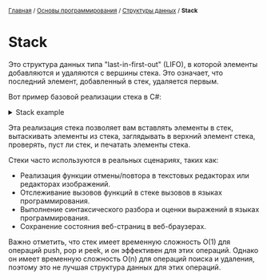 <sub>[Главная](../../index.md) / [Основы программирования](../README.md) / [Структуры данных](./README.md) / **Stack** </sub>

# Stack
Это структура данных типа "last-in-first-out" (LIFO), в которой элементы добавляются и удаляются с вершины стека. Это означает, что последний элемент, добавленный в стек, удаляется первым.

Вот пример базовой реализации стека в C#:
<details>
  <summary>Stack example</summary>
  
  ```cs
  class Stack {
    private int[] stackArray;
    private int top;

    public Stack(int size) {
        stackArray = new int[size];
        top = -1;
    }

    public void Push(int data) {
        if (top == stackArray.Length - 1) {
            Console.WriteLine("Stack overflow");
            return;
        }

        top++;
        stackArray[top] = data;
    }

    public int Pop() {
        if (top == -1) {
            Console.WriteLine("Stack underflow");
            return int.MinValue;
        }

        int value = stackArray[top];
        top--;
        return value;
    }

    public int Peek() {
        if (top == -1) {
            Console.WriteLine("Stack is empty");
            return int.MinValue;
        }

        return stackArray[top];
    }

    public bool IsEmpty() {
        return top == -1;
    }

    public void PrintStack() {
        if (top == -1) {
            Console.WriteLine("Stack is empty");
            return;
        }

        for (int i = top; i >= 0; i--) {
            Console.Write(stackArray[i] + " ");
        }
    }
  }
  ```
</details>

Эта реализация стека позволяет вам вставлять элементы в стек, вытаскивать элементы из стека, заглядывать в верхний элемент стека, проверять, пуст ли стек, и печатать элементы стека.

Стеки часто используются в реальных сценариях, таких как:

- Реализация функции отмены/повтора в текстовых редакторах или редакторах изображений.
- Отслеживание вызовов функций в стеке вызовов в языках программирования.
- Выполнение синтаксического разбора и оценки выражений в языках программирования.
- Сохранение состояния веб-страниц в веб-браузерах.

Важно отметить, что стек имеет временную сложность O(1) для операций push, pop и peek, и он эффективен для этих операций. Однако он имеет временную сложность O(n) для операций поиска и удаления, поэтому это не лучшая структура данных для этих операций.